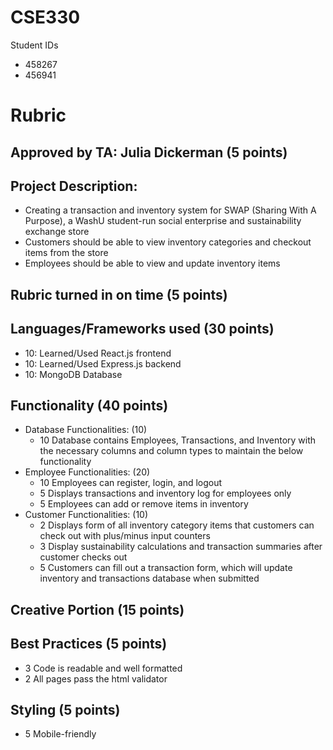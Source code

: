 # CSE330
Student IDs
- 458267
- 456941
 

# Rubric
## Approved by TA: Julia Dickerman (5 points)
## Project Description:
* Creating a transaction and inventory system for SWAP (Sharing With A Purpose), a WashU student-run social enterprise and sustainability exchange store 
* Customers should be able to view inventory categories and checkout items from the store 
* Employees should be able to view and update inventory items 
## Rubric turned in on time (5 points)
## Languages/Frameworks used (30 points)
* 10: Learned/Used React.js frontend
* 10: Learned/Used Express.js backend
* 10: MongoDB Database
## Functionality (40 points)
* Database Functionalities: (10)
    * 10 Database contains Employees, Transactions, and Inventory with the necessary columns and column types to maintain the below functionality
* Employee Functionalities: (20)
    * 10 Employees can register, login, and logout 
    * 5 Displays transactions and inventory log for employees only 
    * 5 Employees can add or remove items in inventory
* Customer Functionalities: (10)
    * 2 Displays form of all inventory category items that customers can check out with plus/minus input counters 
    * 3 Display sustainability calculations and transaction summaries after customer checks out
    * 5 Customers can fill out a transaction form, which will update inventory and transactions database when submitted
## Creative Portion (15 points)
## Best Practices (5 points)
* 3 Code is readable and well formatted
* 2 All pages pass the html validator
## Styling (5 points)
* 5 Mobile-friendly
